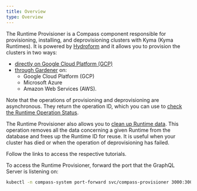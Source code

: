 ```yaml
---
title: Overview
type: Overview
---
```


The Runtime Provisioner is a Compass component responsible for provisioning, installing, and deprovisioning clusters with Kyma (Kyma Runtimes). It is powered by [Hydroform](https://github.com/kyma-incubator/hydroform) and it allows you to provision the clusters in two ways:
- [directly on Google Cloud Platform (GCP)](08-01-provisioning-gcp.md)
- [through Gardener](08-02-provisioning-gardener.md) on:
    * Google Cloud Platform (GCP)
    * Microsoft Azure
    * Amazon Web Services (AWS).
    
Note that the operations of provisioning and deprovisioning are asynchronous. They return the operation ID, which you can use to [check the Runtime Operation Status](08-03-runtime-operation-status.md).

<!--- You can also use it to [clean up Runtime data](08-06-clean-up-runtime-data.md) when a cluster can no longer be used, but cannot be deprovisioned either. For example, when your cluster dies, or when the operation of deprovisioning has failed. --->

The Runtime Provisioner also allows you to [clean up Runtime data](08-06-clean-up-runtime-data.md). This operation removes all the data concerning a given Runtime from the database and frees up the Runtime ID for reuse. It is useful when your cluster has died or when the operation of deprovisioning has failed.

Follow the links to access the respective tutorials. 
    
To access the Runtime Provisioner, forward the port that the GraphQL Server is listening on:

```bash
kubectl -n compass-system port-forward svc/compass-provisioner 3000:3000
```

